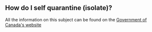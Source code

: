 ## How do I self quarantine (isolate)?

All the information on this subject can be found on the [Government of Canada's website](https://www.canada.ca/en/public-health/services/publications/diseases-conditions/covid-19-how-to-isolate-at-home.html)
